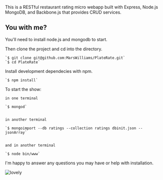 This is a RESTful restaurant rating micro webapp built with Express, Node.js MongoDB, and Backbone.js that provides CRUD services.

You with me?
-----------------------
You'll need to install node.js and mongodb to start.

Then clone the project and cd into the directory.

	`$ git clone git@github.com:MarsWilliams/PlateRate.git`
	`$ cd PlateRate`

Install development dependecies with npm.

	`$ npm install`

To start the show:
	
	in one terminal

	`$ mongod`


	in another terminal

	`$ mongoimport --db ratings --collection ratings dbinit.json --jsonArray`

	
	and in another terminal

	`$ node bin/www`

I'm happy to answer any questions you may have or help with installation.  

![lovely](https://cloud.githubusercontent.com/assets/6811339/5433884/6ed29e24-8400-11e4-906d-cb4bec19b8e4.png)